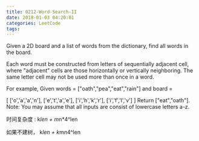 ```yaml
---
title: 0212-Word-Search-II
date: 2018-01-03 04:20:01
categories: LeetCode
tags:
---
```


Given a 2D board and a list of words from the dictionary, find all words in the board.

Each word must be constructed from letters of sequentially adjacent cell, where "adjacent" cells are those horizontally or vertically neighboring. The same letter cell may not be used more than once in a word.

For example,
Given words = ["oath","pea","eat","rain"] and board =

[
  ['o','a','a','n'],
  ['e','t','a','e'],
  ['i','h','k','r'],
  ['i','f','l','v']
]
Return ["eat","oath"].
Note:
You may assume that all inputs are consist of lowercase letters a-z.

时间复杂度 : k*len + m*n*4^len

如果不建树， k*len + k*m*n*4^len
